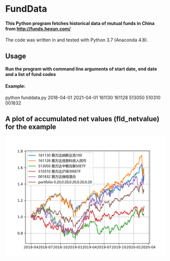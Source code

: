 # FundData
#### This Python program fetches historical data of mutual funds in China from http://funds.hexun.com/
The code was written in and tested with Python 3.7 (Anaconda 4.8).

## Usage
#### Run the program with command line arguments of start date, end date and a list of fund codes
#### Example:
python funddata.py 2018-04-01 2021-04-01 161130 161128 513050 510310 001832

## A plot of accumulated net values (fld_netvalue) for the example
![Screenshot](fld_netvalue.png)
